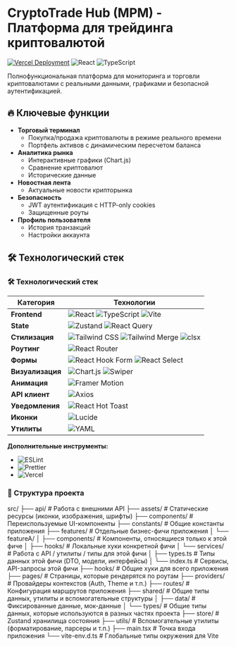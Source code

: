 # CryptoTrade Hub (MPM) - Платформа для трейдинга криптовалютой

[![Vercel Deployment](https://img.shields.io/badge/deployed_on-vercel-black?logo=vercel)](https://cryptotrade-hub.vercel.app)
![React](https://img.shields.io/badge/react-19.1.0-blue?logo=react)
![TypeScript](https://img.shields.io/badge/typescript-5.8.3-blue?logo=typescript)

Полнофункциональная платформа для мониторинга и торговли криптовалютами с реальными данными, графиками и безопасной аутентификацией.

## 🔥 Ключевые функции

- **Торговый терминал**
  - Покупка/продажа криптовалюты в режиме реального времени
  - Портфель активов с динамическим пересчетом баланса
- **Аналитика рынка**
  - Интерактивные графики (Chart.js)
  - Сравнение криптовалют
  - Исторические данные
- **Новостная лента**
  - Актуальные новости крипторынка
- **Безопасность**
  - JWT аутентификация с HTTP-only cookies
  - Защищенные роуты
- **Профиль пользователя**
  - История транзакций
  - Настройки аккаунта

## 🛠 Технологический стек

### 🛠 Технологический стек

| Категория        | Технологии                                                                 |
|------------------|----------------------------------------------------------------------------|
| **Frontend**     | ![React](https://img.shields.io/badge/React-19.1.0-61DAFB?logo=react) ![TypeScript](https://img.shields.io/badge/TypeScript-5.8.3-3178C6?logo=typescript) ![Vite](https://img.shields.io/badge/Vite-7.0.0-B73BFE?logo=vite) |
| **State**        | ![Zustand](https://img.shields.io/badge/Zustand-5.0.6-764ABC) ![React Query](https://img.shields.io/badge/React_Query-5.81.5-FF4154?logo=reactquery) |
| **Стилизация**   | ![Tailwind CSS](https://img.shields.io/badge/Tailwind_CSS-4.1.11-06B6D4?logo=tailwindcss) ![Tailwind Merge](https://img.shields.io/badge/Tailwind_Merge-3.3.1-38BDF8) ![clsx](https://img.shields.io/badge/clsx-2.1.1-4D4D4D) |
| **Роутинг**      | ![React Router](https://img.shields.io/badge/React_Router-7.6.3-CA4245?logo=reactrouter) |
| **Формы**        | ![React Hook Form](https://img.shields.io/badge/React_Hook_Form-7.59.0-EC5990) ![React Select](https://img.shields.io/badge/React_Select-5.10.1-FF4785) |
| **Визуализация** | ![Chart.js](https://img.shields.io/badge/Chart.js-4.5.0-FF6384?logo=chartdotjs) ![Swiper](https://img.shields.io/badge/Swiper-11.2.10-6332F6?logo=swiper) |
| **Анимация**     | ![Framer Motion](https://img.shields.io/badge/Framer_Motion-12.19.2-0055FF?logo=framer) |
| **API клиент**   | ![Axios](https://img.shields.io/badge/Axios-1.10.0-5A29E4?logo=axios) |
| **Уведомления**  | ![React Hot Toast](https://img.shields.io/badge/React_Hot_Toast-2.5.2-333333?logo=react) |
| **Иконки**       | ![Lucide](https://img.shields.io/badge/Lucide-0.525.0-333333?logo=lucide) |
| **Утилиты**      | ![YAML](https://img.shields.io/badge/YAML-2.8.0-FFFFFF?logo=yaml) |

**Дополнительные инструменты:**
- ![ESLint](https://img.shields.io/badge/ESLint-9.30.0-4B32C3?logo=eslint)
- ![Prettier](https://img.shields.io/badge/Prettier-3.6.2-F7B93E?logo=prettier)
- ![Vercel](https://img.shields.io/badge/Vercel-000000?logo=vercel)

### 📂 Структура проекта
src/
├── api/             # Работа с внешними API
├── assets/          # Статические ресурсы (иконки, изображения, шрифты)
├── components/      # Переиспользуемые UI-компоненты
├── constants/       # Общие константы приложения
├── features/        # Отдельные бизнес-фичи приложения
│   └── featureA/
│       ├── components/   # Компоненты, относящиеся только к этой фиче
│       ├── hooks/        # Локальные хуки конкретной фичи
│       └── services/     # Работа с API / утилиты / типы для этой фичи
│           ├── types.ts  # Типы данных этой фичи (DTO, модели, интерфейсы)
│           └── index.ts  # Сервисы, API-запросы этой фичи
├── hooks/           # Общие хуки для всего приложения
├── pages/           # Страницы, которые рендерятся по роутам
├── providers/       # Провайдеры контекстов (Auth, Theme и т.п.)
├── routes/          # Конфигурация маршрутов приложения
├── shared/          # Общие типы данных, утилиты и вспомогательные структуры
│   ├── data/        # Фиксированные данные, мок-данные
│   └── types/       # Общие типы данных, которые используются в разных частях проекта
├── store/           # Zustand хранилища состояния
├── utils/           # Вспомогательные утилиты (форматирование, парсеры и т.п.)
├── main.tsx         # Точка входа приложения
└── vite-env.d.ts    # Глобальные типы окружения для Vite
